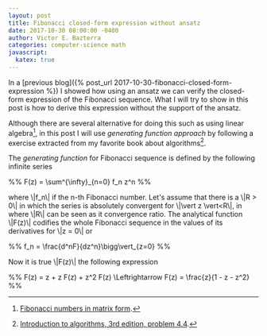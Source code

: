 ```yaml
---
layout: post
title: Fibonacci closed-form expression without ansatz
date: 2017-10-30 08:00:00 -0400
author: Victor E. Bazterra
categories: computer-science math
javascript:
  katex: true
---
```


In a [previous blog]({% post_url 2017-10-30-fibonacci-closed-form-expression %}) I showed
how using an ansatz we can verify the closed-form expression of the Fibonacci sequence. What I will try to show in this post is how to derive this expression without the support of the ansatz.

Although there are several alternative for doing this such as using linear algebra[^1], in this post I will use *generating function approach* by following a exercise extracted from my favorite book about algorithms[^2].

The *generating function* for Fibonacci sequence is defined by the following infinite series

<p>%%
F(z) = \sum^{\infty}_{n=0} f_n z^n
%%</p>

where \\|f_n\\| if the n-th Fibonacci number. Let's assume that there is a \\|R > 0\\| in which the series is absolutely convergent for \\|\vert z \vert<R\\|, in where \\|R\\| can be seen as it convergence ratio. The analytical function \\|F(z)\\| codifies the whole Fibonacci sequence in the values of its derivatives for \\|z = 0\\| or

<p>%%
f_n = \frac{d^nF}{dz^n}\bigg\vert_{z=0}
%%</p>

Now it is true \\|F(z)\\| the following expression

<p>%%
F(z) = z + z F(z) + z^2 F(z) \Leftrightarrow F(z) = \frac{z}{1 - z - z^2}
%%</p>

[^1]: [Fibonacci numbers in matrix form](https://en.wikipedia.org/wiki/Fibonacci_number#Matrix_form).

[^2]: [Introduction to algorithms, 3rd edition, problem 4.4](https://mitpress.mit.edu/books/introduction-algorithms).

